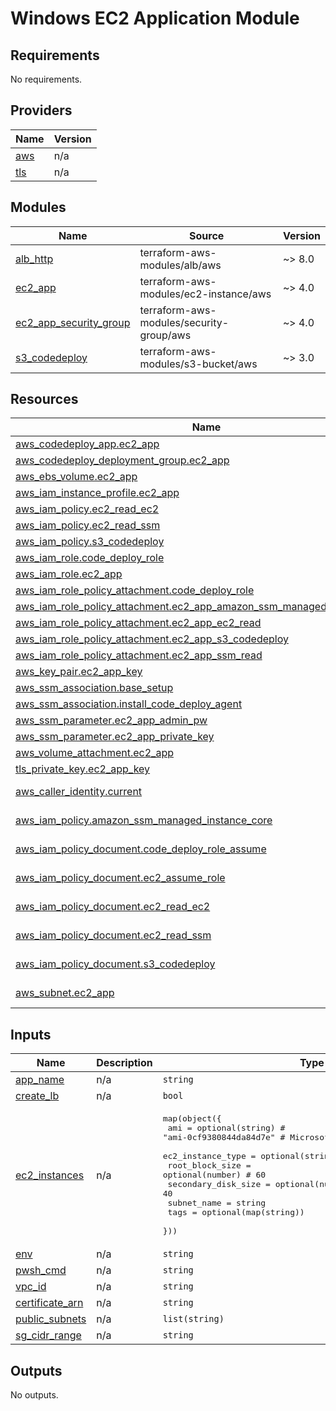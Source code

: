# Windows EC2 Application Module
<!-- BEGIN_TF_DOCS -->
## Requirements

No requirements.

## Providers

| Name | Version |
|------|---------|
| <a name="provider_aws"></a> [aws](#provider\_aws) | n/a |
| <a name="provider_tls"></a> [tls](#provider\_tls) | n/a |

## Modules

| Name | Source | Version |
|------|--------|---------|
| <a name="module_alb_http"></a> [alb\_http](#module\_alb\_http) | terraform-aws-modules/alb/aws | ~> 8.0 |
| <a name="module_ec2_app"></a> [ec2\_app](#module\_ec2\_app) | terraform-aws-modules/ec2-instance/aws | ~> 4.0 |
| <a name="module_ec2_app_security_group"></a> [ec2\_app\_security\_group](#module\_ec2\_app\_security\_group) | terraform-aws-modules/security-group/aws | ~> 4.0 |
| <a name="module_s3_codedeploy"></a> [s3\_codedeploy](#module\_s3\_codedeploy) | terraform-aws-modules/s3-bucket/aws | ~> 3.0 |

## Resources

| Name | Type |
|------|------|
| [aws_codedeploy_app.ec2_app](https://registry.terraform.io/providers/hashicorp/aws/latest/docs/resources/codedeploy_app) | resource |
| [aws_codedeploy_deployment_group.ec2_app](https://registry.terraform.io/providers/hashicorp/aws/latest/docs/resources/codedeploy_deployment_group) | resource |
| [aws_ebs_volume.ec2_app](https://registry.terraform.io/providers/hashicorp/aws/latest/docs/resources/ebs_volume) | resource |
| [aws_iam_instance_profile.ec2_app](https://registry.terraform.io/providers/hashicorp/aws/latest/docs/resources/iam_instance_profile) | resource |
| [aws_iam_policy.ec2_read_ec2](https://registry.terraform.io/providers/hashicorp/aws/latest/docs/resources/iam_policy) | resource |
| [aws_iam_policy.ec2_read_ssm](https://registry.terraform.io/providers/hashicorp/aws/latest/docs/resources/iam_policy) | resource |
| [aws_iam_policy.s3_codedeploy](https://registry.terraform.io/providers/hashicorp/aws/latest/docs/resources/iam_policy) | resource |
| [aws_iam_role.code_deploy_role](https://registry.terraform.io/providers/hashicorp/aws/latest/docs/resources/iam_role) | resource |
| [aws_iam_role.ec2_app](https://registry.terraform.io/providers/hashicorp/aws/latest/docs/resources/iam_role) | resource |
| [aws_iam_role_policy_attachment.code_deploy_role](https://registry.terraform.io/providers/hashicorp/aws/latest/docs/resources/iam_role_policy_attachment) | resource |
| [aws_iam_role_policy_attachment.ec2_app_amazon_ssm_managed_instance_core](https://registry.terraform.io/providers/hashicorp/aws/latest/docs/resources/iam_role_policy_attachment) | resource |
| [aws_iam_role_policy_attachment.ec2_app_ec2_read](https://registry.terraform.io/providers/hashicorp/aws/latest/docs/resources/iam_role_policy_attachment) | resource |
| [aws_iam_role_policy_attachment.ec2_app_s3_codedeploy](https://registry.terraform.io/providers/hashicorp/aws/latest/docs/resources/iam_role_policy_attachment) | resource |
| [aws_iam_role_policy_attachment.ec2_app_ssm_read](https://registry.terraform.io/providers/hashicorp/aws/latest/docs/resources/iam_role_policy_attachment) | resource |
| [aws_key_pair.ec2_app_key](https://registry.terraform.io/providers/hashicorp/aws/latest/docs/resources/key_pair) | resource |
| [aws_ssm_association.base_setup](https://registry.terraform.io/providers/hashicorp/aws/latest/docs/resources/ssm_association) | resource |
| [aws_ssm_association.install_code_deploy_agent](https://registry.terraform.io/providers/hashicorp/aws/latest/docs/resources/ssm_association) | resource |
| [aws_ssm_parameter.ec2_app_admin_pw](https://registry.terraform.io/providers/hashicorp/aws/latest/docs/resources/ssm_parameter) | resource |
| [aws_ssm_parameter.ec2_app_private_key](https://registry.terraform.io/providers/hashicorp/aws/latest/docs/resources/ssm_parameter) | resource |
| [aws_volume_attachment.ec2_app](https://registry.terraform.io/providers/hashicorp/aws/latest/docs/resources/volume_attachment) | resource |
| [tls_private_key.ec2_app_key](https://registry.terraform.io/providers/hashicorp/tls/latest/docs/resources/private_key) | resource |
| [aws_caller_identity.current](https://registry.terraform.io/providers/hashicorp/aws/latest/docs/data-sources/caller_identity) | data source |
| [aws_iam_policy.amazon_ssm_managed_instance_core](https://registry.terraform.io/providers/hashicorp/aws/latest/docs/data-sources/iam_policy) | data source |
| [aws_iam_policy_document.code_deploy_role_assume](https://registry.terraform.io/providers/hashicorp/aws/latest/docs/data-sources/iam_policy_document) | data source |
| [aws_iam_policy_document.ec2_assume_role](https://registry.terraform.io/providers/hashicorp/aws/latest/docs/data-sources/iam_policy_document) | data source |
| [aws_iam_policy_document.ec2_read_ec2](https://registry.terraform.io/providers/hashicorp/aws/latest/docs/data-sources/iam_policy_document) | data source |
| [aws_iam_policy_document.ec2_read_ssm](https://registry.terraform.io/providers/hashicorp/aws/latest/docs/data-sources/iam_policy_document) | data source |
| [aws_iam_policy_document.s3_codedeploy](https://registry.terraform.io/providers/hashicorp/aws/latest/docs/data-sources/iam_policy_document) | data source |
| [aws_subnet.ec2_app](https://registry.terraform.io/providers/hashicorp/aws/latest/docs/data-sources/subnet) | data source |

## Inputs

| Name | Description | Type | Default | Required |
|------|-------------|------|---------|:--------:|
| <a name="input_app_name"></a> [app\_name](#input\_app\_name) | n/a | `string` | n/a | yes |
| <a name="input_create_lb"></a> [create\_lb](#input\_create\_lb) | n/a | `bool` | n/a | yes |
| <a name="input_ec2_instances"></a> [ec2\_instances](#input\_ec2\_instances) | n/a | <pre>map(object({<br>      ami = optional(string) # "ami-0cf9380844da84d7e" # Microsoft Windows Server 2022 Base <br>      ec2_instance_type = optional(string) # "t3.medium"<br>      root_block_size = optional(number) # 60<br>      secondary_disk_size = optional(number) # 40<br>      subnet_name = string<br>      tags = optional(map(string))<br>    }))</pre> | n/a | yes |
| <a name="input_env"></a> [env](#input\_env) | n/a | `string` | n/a | yes |
| <a name="input_pwsh_cmd"></a> [pwsh\_cmd](#input\_pwsh\_cmd) | n/a | `string` | n/a | yes |
| <a name="input_vpc_id"></a> [vpc\_id](#input\_vpc\_id) | n/a | `string` | n/a | yes |
| <a name="input_certificate_arn"></a> [certificate\_arn](#input\_certificate\_arn) | n/a | `string` | `""` | no |
| <a name="input_public_subnets"></a> [public\_subnets](#input\_public\_subnets) | n/a | `list(string)` | `[]` | no |
| <a name="input_sg_cidr_range"></a> [sg\_cidr\_range](#input\_sg\_cidr\_range) | n/a | `string` | `""` | no |

## Outputs

No outputs.
<!-- END_TF_DOCS -->